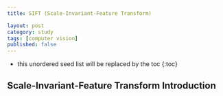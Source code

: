 ```yaml
---
title: SIFT (Scale-Invariant-Feature Transform)

layout: post
category: study
tags: [computer vision]
published: false
---
```


* this unordered seed list will be replaced by the toc
{:toc}

## Scale-Invariant-Feature Transform Introduction

